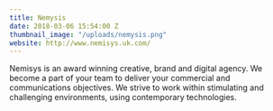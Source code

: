 ```yaml
---
title: Nemysis
date: 2018-03-06 15:54:00 Z
thumbnail_image: "/uploads/nemysis.png"
website: http://www.nemisys.uk.com/
---
```


Nemisys is an award winning creative, brand and digital agency. We become a part of your team to deliver your commercial and communications objectives. We strive to work within stimulating and challenging environments, using contemporary technologies.